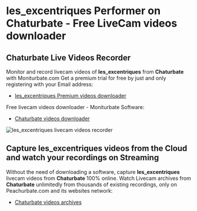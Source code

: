 # les_excentriques Performer on Chaturbate - Free LiveCam videos downloader

## Chaturbate Live Videos Recorder

Monitor and record livecam videos of **les_excentriques** from **Chaturbate** with Moniturbate.com
Get a premium trial for free by just and only registering with your Email address:
* [les_excentriques Premium videos downloader](https://moniturbate.com/request-demo-licence-key.html)

Free livecam videos downloader - Moniturbate Software:
* [Chaturbate videos downloader](https://moniturbate.com/moniturbate-download-software.html)

![les_excentriques livecam videos recorder](https://peachurnet.com/templates/moniturbate-software.png)


## Capture les_excentriques videos from the Cloud and watch your recordings on Streaming

Without the need of downloading a software, capture **les_excentriques** livecam videos from **Chaturbate** 100% online.
Watch Livecam archives from **Chaturbate** unlimitedly from thousands of existing recordings, only on Peachurbate.com and its websites network:
* [Chaturbate videos archives](https://peachurnet.com/)